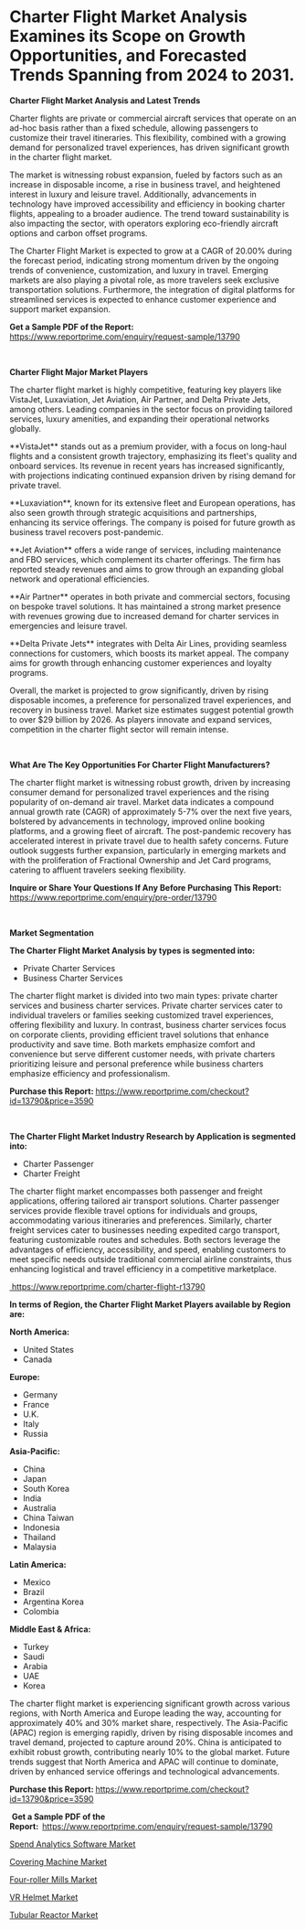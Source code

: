 <p><h1>Charter Flight Market Analysis Examines its Scope on Growth Opportunities, and Forecasted Trends Spanning from 2024 to 2031.</h1></p><p><strong>Charter Flight Market Analysis and Latest Trends</strong></p>
<p><p>Charter flights are private or commercial aircraft services that operate on an ad-hoc basis rather than a fixed schedule, allowing passengers to customize their travel itineraries. This flexibility, combined with a growing demand for personalized travel experiences, has driven significant growth in the charter flight market.</p><p>The market is witnessing robust expansion, fueled by factors such as an increase in disposable income, a rise in business travel, and heightened interest in luxury and leisure travel. Additionally, advancements in technology have improved accessibility and efficiency in booking charter flights, appealing to a broader audience. The trend toward sustainability is also impacting the sector, with operators exploring eco-friendly aircraft options and carbon offset programs.</p><p>The Charter Flight Market is expected to grow at a CAGR of 20.00% during the forecast period, indicating strong momentum driven by the ongoing trends of convenience, customization, and luxury in travel. Emerging markets are also playing a pivotal role, as more travelers seek exclusive transportation solutions. Furthermore, the integration of digital platforms for streamlined services is expected to enhance customer experience and support market expansion.</p></p>
<p><strong>Get a Sample PDF of the Report:&nbsp;</strong> <a href="https://www.reportprime.com/enquiry/request-sample/13790?utm_campaign=1109&utm_medium=2&utm_source=Github&utm_content=ia&utm_term=29112024&utm_id=charter-flight">https://www.reportprime.com/enquiry/request-sample/13790</a></p>
<p>&nbsp;</p>
<p><strong>Charter Flight Major Market Players</strong></p>
<p><p>The charter flight market is highly competitive, featuring key players like VistaJet, Luxaviation, Jet Aviation, Air Partner, and Delta Private Jets, among others. Leading companies in the sector focus on providing tailored services, luxury amenities, and expanding their operational networks globally.</p><p>**VistaJet** stands out as a premium provider, with a focus on long-haul flights and a consistent growth trajectory, emphasizing its fleet's quality and onboard services. Its revenue in recent years has increased significantly, with projections indicating continued expansion driven by rising demand for private travel.</p><p>**Luxaviation**, known for its extensive fleet and European operations, has also seen growth through strategic acquisitions and partnerships, enhancing its service offerings. The company is poised for future growth as business travel recovers post-pandemic.</p><p>**Jet Aviation** offers a wide range of services, including maintenance and FBO services, which complement its charter offerings. The firm has reported steady revenues and aims to grow through an expanding global network and operational efficiencies.</p><p>**Air Partner** operates in both private and commercial sectors, focusing on bespoke travel solutions. It has maintained a strong market presence with revenues growing due to increased demand for charter services in emergencies and leisure travel.</p><p>**Delta Private Jets** integrates with Delta Air Lines, providing seamless connections for customers, which boosts its market appeal. The company aims for growth through enhancing customer experiences and loyalty programs.</p><p>Overall, the market is projected to grow significantly, driven by rising disposable incomes, a preference for personalized travel experiences, and recovery in business travel. Market size estimates suggest potential growth to over $29 billion by 2026. As players innovate and expand services, competition in the charter flight sector will remain intense.</p></p>
<p>&nbsp;</p>
<p><strong>What Are The Key Opportunities For Charter Flight Manufacturers?</strong></p>
<p><p>The charter flight market is witnessing robust growth, driven by increasing consumer demand for personalized travel experiences and the rising popularity of on-demand air travel. Market data indicates a compound annual growth rate (CAGR) of approximately 5-7% over the next five years, bolstered by advancements in technology, improved online booking platforms, and a growing fleet of aircraft. The post-pandemic recovery has accelerated interest in private travel due to health safety concerns. Future outlook suggests further expansion, particularly in emerging markets and with the proliferation of Fractional Ownership and Jet Card programs, catering to affluent travelers seeking flexibility.</p></p>
<p><strong>Inquire or Share Your Questions If Any Before Purchasing This Report:</strong> <a href="https://www.reportprime.com/enquiry/pre-order/13790?utm_campaign=1109&utm_medium=2&utm_source=Github&utm_content=ia&utm_term=29112024&utm_id=charter-flight">https://www.reportprime.com/enquiry/pre-order/13790</a></p>
<p>&nbsp;</p>
<p><strong>Market Segmentation</strong></p>
<p><strong>The Charter Flight Market Analysis by types is segmented into:</strong></p>
<p><ul><li>Private Charter Services</li><li>Business Charter Services</li></ul></p>
<p><p>The charter flight market is divided into two main types: private charter services and business charter services. Private charter services cater to individual travelers or families seeking customized travel experiences, offering flexibility and luxury. In contrast, business charter services focus on corporate clients, providing efficient travel solutions that enhance productivity and save time. Both markets emphasize comfort and convenience but serve different customer needs, with private charters prioritizing leisure and personal preference while business charters emphasize efficiency and professionalism.</p></p>
<p><strong>Purchase this Report:&nbsp;</strong><a href="https://www.reportprime.com/checkout?id=13790&price=3590&utm_campaign=1109&utm_medium=2&utm_source=Github&utm_content=ia&utm_term=29112024&utm_id=charter-flight">https://www.reportprime.com/checkout?id=13790&price=3590</a></p>
<p>&nbsp;</p>
<p><strong>The Charter Flight Market Industry Research by Application is segmented into:</strong></p>
<p><ul><li>Charter Passenger</li><li>Charter Freight</li></ul></p>
<p><p>The charter flight market encompasses both passenger and freight applications, offering tailored air transport solutions. Charter passenger services provide flexible travel options for individuals and groups, accommodating various itineraries and preferences. Similarly, charter freight services cater to businesses needing expedited cargo transport, featuring customizable routes and schedules. Both sectors leverage the advantages of efficiency, accessibility, and speed, enabling customers to meet specific needs outside traditional commercial airline constraints, thus enhancing logistical and travel efficiency in a competitive marketplace.</p></p>
<p><a href="https://www.reportprime.com/charter-flight-r13790?utm_campaign=1109&utm_medium=2&utm_source=Github&utm_content=ia&utm_term=29112024&utm_id=charter-flight">&nbsp;https://www.reportprime.com/charter-flight-r13790</a></p>
<p><strong>In terms of Region, the Charter Flight Market Players available by Region are:</strong></p>
<p>
    <p> <strong> North America: </strong>
        <ul>
            <li>United States</li>
            <li>Canada</li>
        </ul>
        </p> 
    <p> <strong> Europe: </strong>
        <ul>
            <li>Germany</li>
            <li>France</li>
            <li>U.K.</li>
            <li>Italy</li>
            <li>Russia</li>
        </ul>
        </p> 
    <p> <strong> Asia-Pacific: </strong>
        <ul>
            <li>China</li>
            <li>Japan</li>
            <li>South Korea</li>
            <li>India</li>
            <li>Australia</li>
            <li>China Taiwan</li>
            <li>Indonesia</li>
            <li>Thailand</li>
            <li>Malaysia</li>
        </ul>
        </p> 
    <p> <strong> Latin America: </strong>
        <ul>
            <li>Mexico</li>
            <li>Brazil</li>
            <li>Argentina Korea</li>
            <li>Colombia</li>
        </ul>
        </p> 
    <p> <strong> Middle East & Africa: </strong>
        <ul>
            <li>Turkey</li>
            <li>Saudi</li>
            <li>Arabia</li>
            <li>UAE</li>
            <li>Korea</li>
        </ul>
    </p>
    </p>
<p><p>The charter flight market is experiencing significant growth across various regions, with North America and Europe leading the way, accounting for approximately 40% and 30% market share, respectively. The Asia-Pacific (APAC) region is emerging rapidly, driven by rising disposable incomes and travel demand, projected to capture around 20%. China is anticipated to exhibit robust growth, contributing nearly 10% to the global market. Future trends suggest that North America and APAC will continue to dominate, driven by enhanced service offerings and technological advancements.</p></p>
<p><strong>Purchase this Report: </strong><a href="https://www.reportprime.com/checkout?id=13790&price=3590&utm_campaign=1109&utm_medium=2&utm_source=Github&utm_content=ia&utm_term=29112024&utm_id=charter-flight">https://www.reportprime.com/checkout?id=13790&price=3590</a></p>
<p>&nbsp;<strong>Get a Sample PDF of the Report:&nbsp;&nbsp;</strong><a href="https://www.reportprime.com/enquiry/request-sample/13790?utm_campaign=1109&utm_medium=2&utm_source=Github&utm_content=ia&utm_term=29112024&utm_id=charter-flight">https://www.reportprime.com/enquiry/request-sample/13790</a></p>
<p><strong></strong></p>
<p><p><a href="https://github.com/wileonie19657/Market-Research-Report-List-1/blob/main/spend-analytics-software-market.md?utm_campaign=1109&utm_medium=2&utm_source=Github&utm_content=ia&utm_term=29112024&utm_id=charter-flight">Spend Analytics Software Market</a></p><p><a href="https://www.linkedin.com/pulse/covering-machine-market-trends-report-current-industry-analysis-yiepc?utm_campaign=1109&utm_medium=2&utm_source=Github&utm_content=ia&utm_term=29112024&utm_id=charter-flight">Covering Machine Market</a></p><p><a href="https://issuu.com/reportprime-2/docs/four-roller-mills-market-size-2030.pptx?utm_campaign=1109&utm_medium=2&utm_source=Github&utm_content=ia&utm_term=29112024&utm_id=charter-flight">Four-roller Mills Market</a></p><p><a href="https://www.linkedin.com/pulse/global-vr-helmet-market-trends-applications-analysis-growth-y70xc?utm_campaign=1109&utm_medium=2&utm_source=Github&utm_content=ia&utm_term=29112024&utm_id=charter-flight">VR Helmet Market</a></p><p><a href="https://issuu.com/reportprime-2/docs/tubular-reactor-market-size-2030.pptx?utm_campaign=1109&utm_medium=2&utm_source=Github&utm_content=ia&utm_term=29112024&utm_id=charter-flight">Tubular Reactor Market</a></p></p>